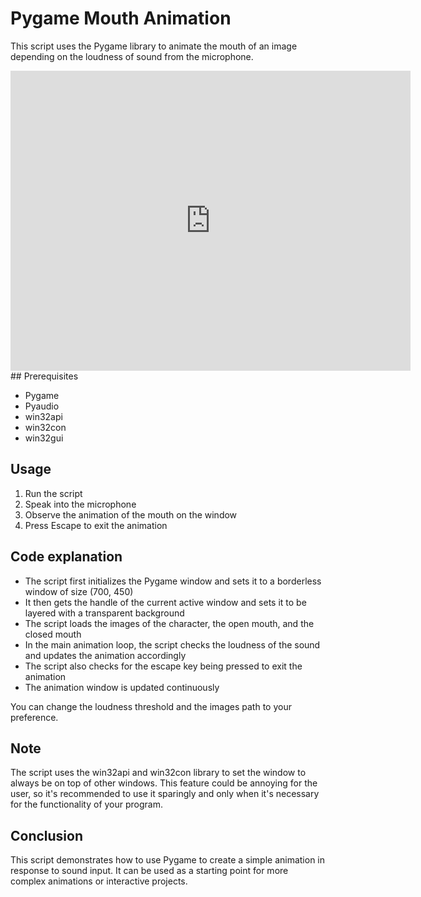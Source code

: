 
# Pygame Mouth Animation

This script uses the Pygame library to animate the mouth of an image depending on the loudness of sound from the microphone.

<iframe
    width="640"
    height="480"
    src="https://www.youtube.com/watch?v=dA99VW8Em7U"
    frameborder="0"
    allow="autoplay; encrypted-media"
    allowfullscreen
>
</iframe>
## Prerequisites

-   Pygame
-   Pyaudio
-   win32api
-   win32con
-   win32gui

## Usage

1.  Run the script
2.  Speak into the microphone
3.  Observe the animation of the mouth on the window
4.  Press Escape to exit the animation

## Code explanation

-   The script first initializes the Pygame window and sets it to a borderless window of size (700, 450)
-   It then gets the handle of the current active window and sets it to be layered with a transparent background
-   The script loads the images of the character, the open mouth, and the closed mouth
-   In the main animation loop, the script checks the loudness of the sound and updates the animation accordingly
-   The script also checks for the escape key being pressed to exit the animation
-   The animation window is updated continuously

You can change the loudness threshold and the images path to your preference.

## Note

The script uses the win32api and win32con library to set the window to always be on top of other windows. This feature could be annoying for the user, so it's recommended to use it sparingly and only when it's necessary for the functionality of your program.

## Conclusion

This script demonstrates how to use Pygame to create a simple animation in response to sound input. It can be used as a starting point for more complex animations or interactive projects.

